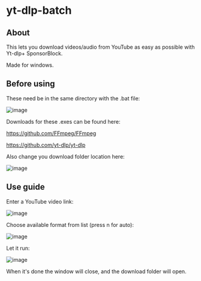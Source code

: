 # yt-dlp-batch
## About
This lets you download videos/audio from YouTube as easy as possible with Yt-dlp+ SponsorBlock.

Made for windows.

## Before using

These need be in the same directory with the .bat file:

![image](https://user-images.githubusercontent.com/111264581/205462794-1f008e07-c88e-4ddb-b4ba-6f264f3bdea8.png)

Downloads for these .exes can be found here:

https://github.com/FFmpeg/FFmpeg

https://github.com/yt-dlp/yt-dlp



Also change you download folder location here:

![image](https://user-images.githubusercontent.com/111264581/205464756-a3e5eaa7-7e43-4c39-87fc-47e8d5ee7cb5.png)




## Use guide
Enter a YouTube video link:

![image](https://user-images.githubusercontent.com/111264581/205464430-cd9f2153-8aee-41f8-a762-b2e139735fb0.png)


Choose available format from list (press n for auto):

![image](https://user-images.githubusercontent.com/111264581/205464265-5af75c61-ff83-4aa2-80d5-27eb0e6b8a2d.png)

Let it run:

![image](https://user-images.githubusercontent.com/111264581/205464300-799e6dba-0644-4959-ad3a-eb9f9ca8ca28.png)

When it's done the window will close, and the download folder will open.

